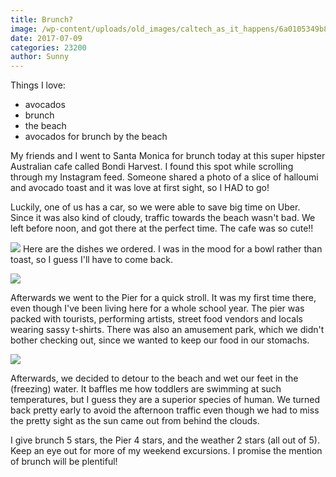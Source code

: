```yaml
---
title: Brunch?
image: /wp-content/uploads/old_images/caltech_as_it_happens/6a0105349b8251970b01b7c907e22b970b.jpg
date: 2017-07-09
categories: 23200
author: Sunny
---
```





Things I love:

- avocados
- brunch
- the beach
- avocados for brunch by the beach


My friends and I went to Santa Monica for brunch today at this super hipster Australian cafe called Bondi Harvest. I found this spot while scrolling through my Instagram feed. Someone shared a photo of a slice of halloumi and avocado toast and it was love at first sight, so I HAD to go!





Luckily, one of us has a car, so we were able to save big time on Uber. Since it was also kind of cloudy, traffic towards the beach wasn't bad. We left before noon, and got there at the perfect time. The cafe was so cute!!



![](/old_images/caltech_as_it_happens/6a0105349b8251970b01b8d2922925970c.jpg)
Here are the dishes we ordered. I was in the mood for a bowl rather than toast, so I guess I'll have to come back.




![](/old_images/caltech_as_it_happens/6a0105349b8251970b01b7c907e23a970b.jpg)

Afterwards we went to the Pier for a quick stroll. It was my first time there, even though I've been living here for a whole school year. The pier was packed with tourists, performing artists, street food vendors and locals wearing sassy t-shirts. There was also an amusement park, which we didn't bother checking out, since we wanted to keep our food in our stomachs.




![](/old_images/caltech_as_it_happens/6a0105349b8251970b01b7c907e256970b.jpg)

Afterwards, we decided to detour to the beach and wet our feet in the (freezing) water. It baffles me how toddlers are swimming at such temperatures, but I guess they are a superior species of human. We turned back pretty early to avoid the afternoon traffic even though we had to miss the pretty sight as the sun came out from behind the clouds.


I give brunch 5 stars, the Pier 4 stars, and the weather 2 stars (all out of 5). Keep an eye out for more of my weekend excursions. I promise the mention of brunch will be plentiful!

